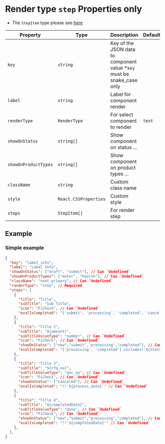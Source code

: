 # Render type `step` Properties only

- The `StepItem` type please see [here](../json.md)

| Property             | Type                  | Description                                                             | Default | Required | Example               |
| -------------------- | --------------------- | ----------------------------------------------------------------------- | ------- | -------- | --------------------- |
| `key`                | `string`              | Key of the JSON data to component value \*`key` must be snake_case only |         | Yes      | `agent.first_name`    |
| `label`              | `string`              | Label for component render                                              |         | Yes      |                       |
| `renderType`         | `RenderType`          | For select component to render                                          | `text`  | No       |                       |
| `showOnStatus`       | `string[]`            | Show component on status ...                                            |         | No       | `['draft', 'submit']` |
| `showOnProductTypes` | `string[]`            | Show component on product types ...                                     |         | No       | `['motor', 'health']` |
| `className`          | `string`              | Custom class name                                                       |         | No       | `text-primary`        |
| `style`              | `React.CSSProperties` | Custom style                                                            |         | No       | `{ color: 'red' }`    |
| `steps`              | `StepItem[]`          | For render step                                                         |         | Yes      |                       |

## Example

### Simple example

```json
{
  "key": "label_info",
  "label": "Label Info",
  "showOnStatus": ["draft", "submit"], // Can `Undefined`
  "showOnProductTypes": ["motor", "health"], // Can `Undefined`
  "className": "text-primary", // Can `Undefined`
  "renderType": "step", // Required
  "steps": [
    {
      "title": "Title",
      "subTitle": "Sub Title",
      "icon": "FiCheck", // Can `Undefined`
      "evalIsCompleted": "['submit', 'processing', 'completed', 'canceled'].includes('${status}')" // Can `Undefined`
    },
    {
      "title": "Title 2",
      "subTitle": "${amount}",
      "subTitleValueType": "number", // Can `Undefined`
      "icon": "FiCheck", // Can `Undefined`
      "showOnStatus": ["new","submit","processing","completed"], // Can `Undefined`
      "evalIsCompleted": "['processing', 'completed'].includes('${status}')" // Can `Undefined`
    },
    {
      "title": "Title 3",
      "subTitle": "${rfq_no}",
      "subTitleValueType": "doc_no", // Can `Undefined`
      "icon": "FiCheck", // Can `Undefined`
      "showOnStatus": ["canceled"], // Can `Undefined`
      "evalIsCompleted": "!!'${process_date}'" // Can `Undefined`
    },
    {
      "title": "Title 4",
      "subTitle": "${completedDate}",
      "subTitleValueType": "date", // Can `Undefined`
      "icon": "FiCheck", // Can `Undefined`
      "showOnStatus": ["new","submit","processing","completed"], // Can `Undefined`
      "evalIsCompleted": "!!'${completedDate}'" // Can `Undefined`
    },
  ],
}
```
